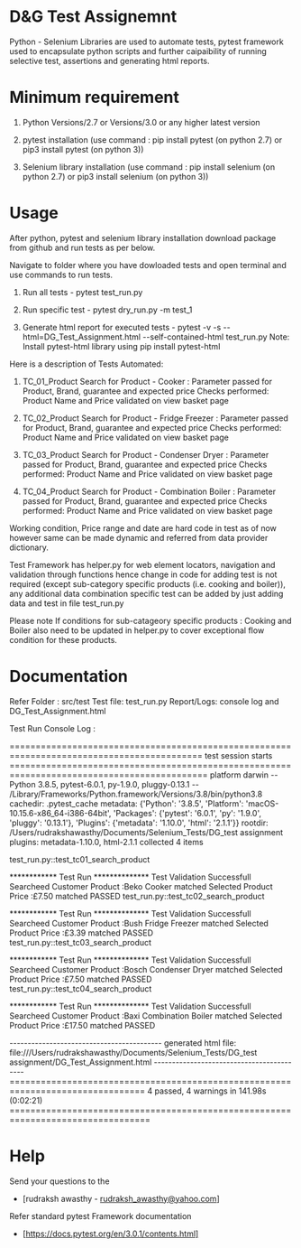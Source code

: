 # D&G Test Assignemnt

Python - Selenium Libraries are used to automate tests, pytest framework used to encapsulate python scripts and further caipaibility of running selective test, assertions and generating html reports.

# Minimum requirement

1. Python Versions/2.7 or Versions/3.0 or any higher latest version

2. pytest installation (use command : pip install pytest (on python 2.7) or pip3 install pytest (on python 3))

3. Selenium library installation (use command : pip install selenium (on python 2.7) or pip3 install selenium (on python 3))



# Usage

After python, pytest and selenium library installation download package from github and run tests as per below.

Navigate to folder where you have dowloaded tests and open terminal and use commands to run tests.

1. Run all tests -
       pytest test_run.py <enter>

2. Run specific test -
      pytest dry_run.py -m test_1 <enter>

3. Generate html report for executed tests -
      pytest -v -s --html=DG_Test_Assignment.html --self-contained-html test_run.py <enter>
      Note: Install pytest-html library using pip install pytest-html

Here is a description of Tests Automated:

1. TC_01_Product Search for Product - Cooker : Parameter passed for Product, Brand, guarantee and expected price
Checks performed: Product Name and Price validated on view basket page

2. TC_02_Product Search for Product - Fridge Freezer : Parameter passed for Product, Brand, guarantee and expected price
Checks performed: Product Name and Price validated on view basket page

3. TC_03_Product Search for Product - Condenser Dryer : Parameter passed for Product, Brand, guarantee and expected price
Checks performed: Product Name and Price validated on view basket page

4. TC_04_Product Search for Product - Combination Boiler : Parameter passed for Product, Brand, guarantee and expected price
Checks performed: Product Name and Price validated on view basket page

Working condition, Price range and date are hard code in test as of now however same can be made dynamic and referred from data provider dictionary.

Test Framework has helper.py for web element locators, navigation and validation through functions hence change in code for adding test is not required (except sub-category specific products (i.e. cooking and boiler)), any additional data combination specific test can be added by just adding data and test in file test_run.py

Please note If conditions for sub-catageory specific products : Cooking and Boiler also need to be updated in helper.py to cover exceptional flow condition for these products.

# Documentation

Refer Folder : src/test
Test file: test_run.py
Report/Logs: console log and DG_Test_Assignment.html


Test Run Console Log :

=========================================================================================== test session starts ============================================================================================
platform darwin -- Python 3.8.5, pytest-6.0.1, py-1.9.0, pluggy-0.13.1 -- /Library/Frameworks/Python.framework/Versions/3.8/bin/python3.8
cachedir: .pytest_cache
metadata: {'Python': '3.8.5', 'Platform': 'macOS-10.15.6-x86_64-i386-64bit', 'Packages': {'pytest': '6.0.1', 'py': '1.9.0', 'pluggy': '0.13.1'}, 'Plugins': {'metadata': '1.10.0', 'html': '2.1.1'}}
rootdir: /Users/rudrakshawasthy/Documents/Selenium_Tests/DG_test assignment
plugins: metadata-1.10.0, html-2.1.1
collected 4 items                                                                                                                                                                                          

test_run.py::test_tc01_search_product

************ Test Run **************
Test Validation Successfull
Searcheed Customer Product :Beko Cooker matched
Selected Product Price :£7.50 matched
PASSED
test_run.py::test_tc02_search_product

************ Test Run **************
Test Validation Successfull
Searcheed Customer Product :Bush Fridge Freezer matched
Selected Product Price :£3.39 matched
PASSED
test_run.py::test_tc03_search_product

************ Test Run **************
Test Validation Successfull
Searcheed Customer Product :Bosch Condenser Dryer matched
Selected Product Price :£7.50 matched
PASSED
test_run.py::test_tc04_search_product

************ Test Run **************
Test Validation Successfull
Searcheed Customer Product :Baxi Combination Boiler matched
Selected Product Price :£17.50 matched
PASSED

------------------------------------------ generated html file: file:///Users/rudrakshawasthy/Documents/Selenium_Tests/DG_test assignment/DG_Test_Assignment.html ------------------------------------------
================================================================================ 4 passed, 4 warnings in 141.98s (0:02:21) =================================================================================

# Help

Send your questions to the
- [rudraksh awasthy - rudraksh_awasthy@yahoo.com]

Refer standard pytest Framework documentation 	
- [https://docs.pytest.org/en/3.0.1/contents.html]
